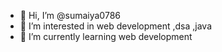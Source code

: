 - 👋 Hi, I’m @sumaiya0786
- 👀 I’m interested in web development ,dsa ,java
- 🌱 I’m currently learning web development



